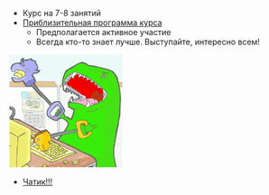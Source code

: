 * Курс на 7-8 занятий
* [Приблизительная программа курса](https://github.com/dluciv/nosql-intro-course)
    * Предполагается активное участие
    * Всегда кто-то знает лучше. Выступайте, интересно всем!

<img src="https://raw.githubusercontent.com/dluciv/xmpp-unread-forwarder/master/t-rex-chatting.gif" height="200px"/>

* [Чатик!!!](https://riot.im/app/#/room/#lt-nosql:matrix.org)

